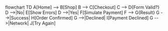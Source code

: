 flowchart TD
  A[Home] --> B[Shop]
  B --> C[Checkout]
  C --> D{Form Valid?}
  D -->|No| E[Show Errors]
  D -->|Yes| F[Simulate Payment]
  F --> G{Result}
  G -->|Success| H[Order Confirmed]
  G -->|Declined| I[Payment Declined]
  G -->|Network| J[Try Again]
